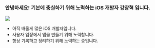 ### 안녕하세요! 기본에 충실하기 위해 노력하는 iOS 개발자 강창혁 입니다.

  <a href="[https://www.notion.so/Kang-Chang-Hyeok-96591ce4160447e69c48669b884a7e30](https://www.notion.so/iOS-f97fe5d429eb4c0b93f3ad9d940c2761?pvs=4)"><img src="https://img.shields.io/badge/Portfolio-ffffff?style=flat-square&logo=Notion&logoColor=000000"/></a>
  
- 아직 배울게 많은 iOS 개발자입니다.
- 사용자 입장에서 앱을 만들기 위해 노력합니다.
- 항상 기록하고 정리하기 위해 노력하는 중입니다.

